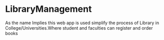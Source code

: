 # LibraryManagement
As the name Implies this web app is used simplify the process of Library in College/Universities.Where student and faculties can register and order books

